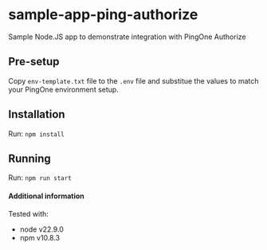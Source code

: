# sample-app-ping-authorize
Sample Node.JS app to demonstrate integration with PingOne Authorize 

## Pre-setup
Copy `env-template.txt` file to the `.env` file and substitue the values to match your PingOne environment setup.

## Installation
Run:
`npm install`

## Running
Run:
`npm run start`

#### Additional information
Tested with:
- node v22.9.0
- npm v10.8.3
